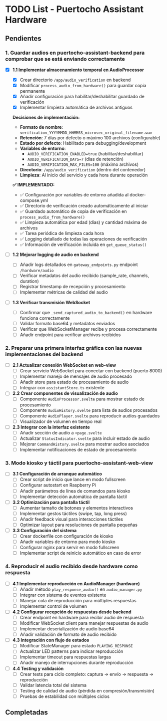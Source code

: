 # TODO List - Puertocho Assistant Hardware

## Pendientes

### 1. Guardar audios en puertocho-assistant-backend para comprobar que se está enviando correctamente

- [x] **1.1 Implementar almacenamiento temporal en AudioProcessor**
  - [x] Crear directorio `/app/audio_verification` en backend
  - [x] Modificar `process_audio_from_hardware()` para guardar copia permanente
  - [x] Añadir configuración para habilitar/deshabilitar guardado de verificación
  - [x] Implementar limpieza automática de archivos antiguos
  
  **Decisiones de implementación:**
  - **Formato de nombre**: `verification_YYYYMMDD_HHMMSS_microsec_original_filename.wav`
  - **Retención**: 7 días por defecto o máximo 100 archivos (configurable)
  - **Estado por defecto**: Habilitado para debugging/development
  - **Variables de entorno**:
    - `AUDIO_VERIFICATION_ENABLED=true` (habilitar/deshabilitar)
    - `AUDIO_VERIFICATION_DAYS=7` (días de retención)
    - `AUDIO_VERIFICATION_MAX_FILES=100` (máximo archivos)
  - **Directorio**: `/app/audio_verification` (dentro del contenedor)
  - **Limpieza**: Al inicio del servicio y cada hora durante operación
  
  **✅ IMPLEMENTADO:** 
  - ✅ Configuración por variables de entorno añadida al docker-compose.yml
  - ✅ Directorio de verificación creado automáticamente al iniciar
  - ✅ Guardado automático de copia de verificación en `process_audio_from_hardware()`
  - ✅ Limpieza automática por edad (días) y cantidad máxima de archivos
  - ✅ Tarea periódica de limpieza cada hora
  - ✅ Logging detallado de todas las operaciones de verificación
  - ✅ Información de verificación incluida en `get_queue_status()`

- [ ] **1.2 Mejorar logging de audio en backend**
  - [ ] Añadir logs detallados en `gateway_endpoints.py` endpoint `/hardware/audio`
  - [ ] Verificar metadatos del audio recibido (sample_rate, channels, duration)
  - [ ] Registrar timestamp de recepción y procesamiento
  - [ ] Implementar métricas de calidad del audio

- [ ] **1.3 Verificar transmisión WebSocket**
  - [ ] Confirmar que `_send_captured_audio_to_backend()` en hardware funciona correctamente
  - [ ] Validar formato base64 y metadatos enviados
  - [ ] Verificar que WebSocketManager recibe y procesa correctamente
  - [ ] Añadir endpoint para verificar archivos recibidos

### 2. Preparar una primera interfaz gráfica con las nuevas implementaciones del backend

- [ ] **2.1 Actualizar conexión WebSocket en web-view**
  - [ ] Crear servicio WebSocket para conectar con backend (puerto 8000)
  - [ ] Implementar manejo de mensajes de audio procesado
  - [ ] Añadir store para estado de procesamiento de audio
  - [ ] Integrar con `assistantStore.ts` existente

- [ ] **2.2 Crear componentes de visualización de audio**
  - [ ] Componente `AudioProcessor.svelte` para mostrar estado de procesamiento
  - [ ] Componente `AudioHistory.svelte` para lista de audios procesados
  - [ ] Componente `AudioPlayer.svelte` para reproducir audios guardados
  - [ ] Visualizador de volumen en tiempo real

- [ ] **2.3 Integrar con la interfaz existente**
  - [ ] Añadir sección de audio a `+page.svelte`
  - [ ] Actualizar `StatusIndicator.svelte` para incluir estado de audio
  - [ ] Mejorar `CommandHistory.svelte` para mostrar audios asociados
  - [ ] Implementar notificaciones de estado de procesamiento

### 3. Modo kiosko y táctil para puertocho-assistant-web-view

- [ ] **3.1 Configuración de arranque automático**
  - [ ] Crear script de inicio que lance en modo fullscreen
  - [ ] Configurar autostart en Raspberry Pi
  - [ ] Añadir parámetros de línea de comandos para kiosko
  - [ ] Implementar detección automática de pantalla táctil

- [ ] **3.2 Optimización para pantalla táctil**
  - [ ] Aumentar tamaño de botones y elementos interactivos
  - [ ] Implementar gestos táctiles (swipe, tap, long press)
  - [ ] Añadir feedback visual para interacciones táctiles
  - [ ] Optimizar layout para resoluciones de pantalla pequeñas

- [ ] **3.3 Configuración del sistema**
  - [ ] Crear dockerfile con configuración de kiosko
  - [ ] Añadir variables de entorno para modo kiosko
  - [ ] Configurar nginx para servir en modo fullscreen
  - [ ] Implementar script de reinicio automático en caso de error

### 4. Reproducir el audio recibido desde hardware como respuesta

- [ ] **4.1 Implementar reproducción en AudioManager (hardware)**
  - [ ] Añadir método `play_response_audio()` en `audio_manager.py`
  - [ ] Integrar con sistema de eventos existente
  - [ ] Manejar cola de reproducción para múltiples respuestas
  - [ ] Implementar control de volumen

- [ ] **4.2 Configurar recepción de respuestas desde backend**
  - [ ] Crear endpoint en hardware para recibir audio de respuesta
  - [ ] Modificar WebSocket client para manejar respuestas de audio
  - [ ] Implementar deserialización de audio base64
  - [ ] Añadir validación de formato de audio recibido

- [ ] **4.3 Integración con flujo de estados**
  - [ ] Modificar StateManager para estado `PLAYING_RESPONSE`
  - [ ] Actualizar LED patterns para indicar reproducción
  - [ ] Implementar timeout para respuestas largas
  - [ ] Añadir manejo de interrupciones durante reproducción

- [ ] **4.4 Testing y validación**
  - [ ] Crear tests para ciclo completo: captura → envío → respuesta → reproducción
  - [ ] Validar latencia total del sistema
  - [ ] Testing de calidad de audio (pérdida en compresión/transmisión)
  - [ ] Pruebas de estabilidad con múltiples ciclos

## Completadas

<!-- Las tareas completadas se moverán aquí -->